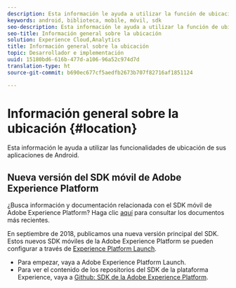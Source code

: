 ```yaml
---
description: Esta información le ayuda a utilizar la función de ubicación de sus aplicaciones Android.
keywords: android, biblioteca, mobile, móvil, sdk
seo-description: Esta información le ayuda a utilizar la función de ubicación de sus aplicaciones Android.
seo-title: Información general sobre la ubicación
solution: Experience Cloud,Analytics
title: Información general sobre la ubicación
topic: Desarrollador e implementación
uuid: 15180bd6-616b-477d-a106-96a52c974d7d
translation-type: ht
source-git-commit: b690ec677cf5aedfb2673b707f82716af1851124

---
```



# Información general sobre la ubicación {#location}

Esta información le ayuda a utilizar las funcionalidades de ubicación de sus aplicaciones de Android.

## Nueva versión del SDK móvil de Adobe Experience Platform

¿Busca información y documentación relacionada con el SDK móvil de Adobe Experience Platform? Haga clic [aquí](https://aep-sdks.gitbook.io/docs/) para consultar los documentos más recientes.

En septiembre de 2018, publicamos una nueva versión principal del SDK. Estos nuevos SDK móviles de la Adobe Experience Platform se pueden configurar a través de [Experience Platform Launch](https://www.adobe.com/es/experience-platform/launch.html).

* Para empezar, vaya a Adobe Experience Platform Launch.
* Para ver el contenido de los repositorios del SDK de la plataforma Experience, vaya a [Github: SDK de la Adobe Experience Platform](https://github.com/Adobe-Marketing-Cloud/acp-sdks).

